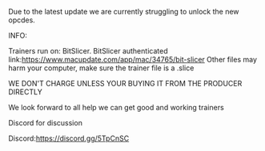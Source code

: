 Due to the latest update we are currently struggling to unlock the new opcdes.







INFO:

Trainers run on: BitSlicer.
BitSlicer authenticated link:https://www.macupdate.com/app/mac/34765/bit-slicer
Other files may harm your computer, make sure the trainer file is a .slice

WE DON'T CHARGE UNLESS YOUR BUYING IT FROM THE PRODUCER DIRECTLY

We look forward to all help we can get good and working trainers



Discord for discussion



Discord:https://discord.gg/5TpCnSC
